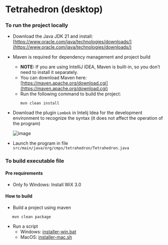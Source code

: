 # Tetrahedron (desktop)

### To run the project locally

- Download the Java JDK 21 and install: [https://www.oracle.com/java/technologies/downloads/](https://www.oracle.com/java/technologies/downloads/)
- Maven is required for dependency management and project build
  - **NOTE:** If you are using IntelliJ IDEA, Maven is built-in, so you don’t need to install it separately.
  - You can download Maven here: [https://maven.apache.org/download.cgi](https://maven.apache.org/download.cgi)
  - Run the following command to build the project:
    ```shell
    mvn clean install
    ```
- Download the plugin `Lombok` in Intelij Idea for the development environment to recognize the syntax (it does not affect the operation of the program)

    ![image](https://github.com/user-attachments/assets/fce03f62-2e13-436e-8c02-59319ea6c558)
- Launch the program in file `src/main/java/org/cmps/tetrahedron/Tetrahedron.java`

### To build executable file
#### Pre requirements
- Only fo Windows: Install WiX 3.0

#### How to build
- Build a project using maven
 ```shell
    mvn clean package
 ```
- Run a script
  - Windows: [installer-win.bat](installer-win.bat)
  - MacOS: [installer-mac.sh](installer-mac.sh)
